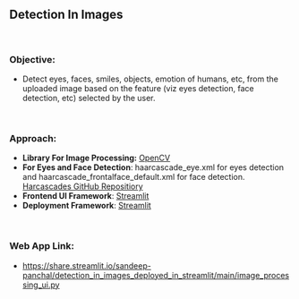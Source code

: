 ## Detection In Images
<br>

### Objective:
 - Detect eyes, faces, smiles, objects, emotion of humans, etc, from the uploaded image based on the feature (viz eyes detection, face detection, etc) selected by the user.

<br>

### Approach:
 - __Library For Image Processing:__ [OpenCV](https://opencv.org/)
 - __For Eyes and Face Detection__: haarcascade_eye.xml for eyes detection and haarcascade_frontalface_default.xml for face detection. [Harcascades GitHub Repositiory](https://github.com/opencv/opencv/tree/master/data/haarcascades)
 - __Frontend UI Framework__: [Streamlit](https://streamlit.io/)
 - __Deployment Framework__: [Streamlit](https://streamlit.io/)

<br>

### Web App Link:
 - https://share.streamlit.io/sandeep-panchal/detection_in_images_deployed_in_streamlit/main/image_processing_ui.py
